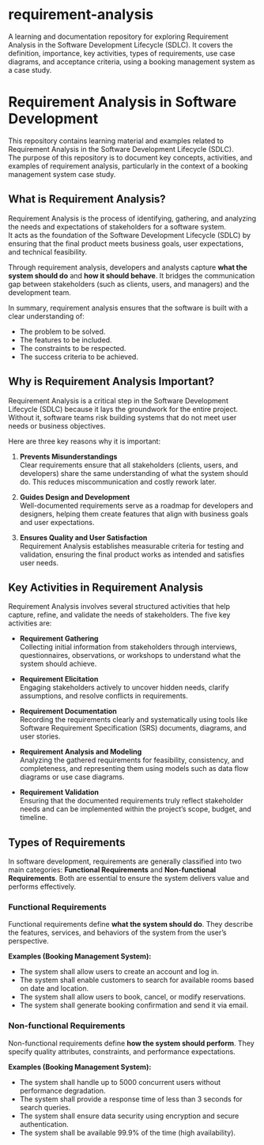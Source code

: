 # requirement-analysis
A learning and documentation repository for exploring Requirement Analysis in the Software Development Lifecycle (SDLC). It covers the definition, importance, key activities, types of requirements, use case diagrams, and acceptance criteria, using a booking management system as a case study.
# Requirement Analysis in Software Development

This repository contains learning material and examples related to Requirement Analysis in the Software Development Lifecycle (SDLC).  
The purpose of this repository is to document key concepts, activities, and examples of requirement analysis, particularly in the context of a booking management system case study.
## What is Requirement Analysis?

Requirement Analysis is the process of identifying, gathering, and analyzing the needs and expectations of stakeholders for a software system.  
It acts as the foundation of the Software Development Lifecycle (SDLC) by ensuring that the final product meets business goals, user expectations, and technical feasibility.

Through requirement analysis, developers and analysts capture **what the system should do** and **how it should behave**. It bridges the communication gap between stakeholders (such as clients, users, and managers) and the development team.

In summary, requirement analysis ensures that the software is built with a clear understanding of:
- The problem to be solved.
- The features to be included.
- The constraints to be respected.
- The success criteria to be achieved.
## Why is Requirement Analysis Important?

Requirement Analysis is a critical step in the Software Development Lifecycle (SDLC) because it lays the groundwork for the entire project. Without it, software teams risk building systems that do not meet user needs or business objectives.  

Here are three key reasons why it is important:

1. **Prevents Misunderstandings**  
   Clear requirements ensure that all stakeholders (clients, users, and developers) share the same understanding of what the system should do. This reduces miscommunication and costly rework later.

2. **Guides Design and Development**  
   Well-documented requirements serve as a roadmap for developers and designers, helping them create features that align with business goals and user expectations.

3. **Ensures Quality and User Satisfaction**  
   Requirement Analysis establishes measurable criteria for testing and validation, ensuring the final product works as intended and satisfies user needs.
## Key Activities in Requirement Analysis

Requirement Analysis involves several structured activities that help capture, refine, and validate the needs of stakeholders. The five key activities are:

- **Requirement Gathering**  
  Collecting initial information from stakeholders through interviews, questionnaires, observations, or workshops to understand what the system should achieve.

- **Requirement Elicitation**  
  Engaging stakeholders actively to uncover hidden needs, clarify assumptions, and resolve conflicts in requirements.

- **Requirement Documentation**  
  Recording the requirements clearly and systematically using tools like Software Requirement Specification (SRS) documents, diagrams, and user stories.

- **Requirement Analysis and Modeling**  
  Analyzing the gathered requirements for feasibility, consistency, and completeness, and representing them using models such as data flow diagrams or use case diagrams.

- **Requirement Validation**  
  Ensuring that the documented requirements truly reflect stakeholder needs and can be implemented within the project’s scope, budget, and timeline.
## Types of Requirements

In software development, requirements are generally classified into two main categories: **Functional Requirements** and **Non-functional Requirements**. Both are essential to ensure the system delivers value and performs effectively.

### Functional Requirements
Functional requirements define **what the system should do**. They describe the features, services, and behaviors of the system from the user’s perspective.

**Examples (Booking Management System):**
- The system shall allow users to create an account and log in.
- The system shall enable customers to search for available rooms based on date and location.
- The system shall allow users to book, cancel, or modify reservations.
- The system shall generate booking confirmation and send it via email.

### Non-functional Requirements
Non-functional requirements define **how the system should perform**. They specify quality attributes, constraints, and performance expectations.

**Examples (Booking Management System):**
- The system shall handle up to 5000 concurrent users without performance degradation.
- The system shall provide a response time of less than 3 seconds for search queries.
- The system shall ensure data security using encryption and secure authentication.
- The system shall be available 99.9% of the time (high availability).
